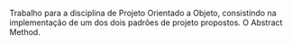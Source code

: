 Trabalho para a disciplina de Projeto Orientado a Objeto, consistindo na implementação de um dos dois padrões de projeto propostos. O Abstract Method.
